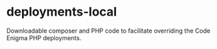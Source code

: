 # deployments-local
Downloadable composer and PHP code to facilitate overriding the Code Enigma PHP deployments.
